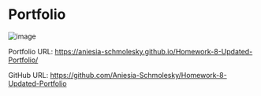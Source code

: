 # Portfolio
![image](https://user-images.githubusercontent.com/85134150/128125582-45af7f76-4405-469c-8e0c-1b416d43ac6d.png)


Portfolio URL: https://aniesia-schmolesky.github.io/Homework-8-Updated-Portfolio/


GitHub URL: https://github.com/Aniesia-Schmolesky/Homework-8-Updated-Portfolio

